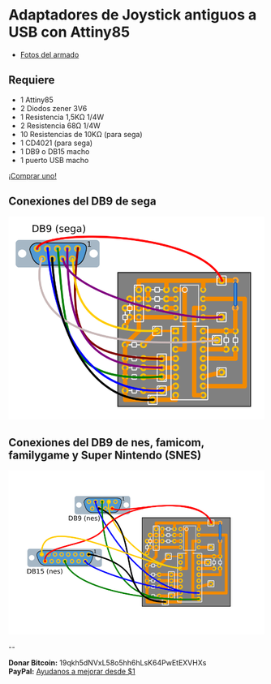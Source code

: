 Adaptadores de Joystick antiguos a USB con Attiny85
===================================================

* [Fotos del armado](https://maquinaslibres.noblogs.org/kit-de-armado-de-digijoystick/)

Requiere
--------

* 1 Attiny85
* 2 Diodos zener 3V6
* 1 Resistencia 1,5KΩ 1/4W 
* 2 Resistencia 68Ω 1/4W
* 10 Resistencias de 10KΩ (para sega)
* 1 CD4021 (para sega)
* 1 DB9 o DB15 macho
* 1 puerto USB macho

<a href="https://maquinaslibres.noblogs.org/joystick-retros/">¡Comprar uno!</a>


Conexiones del DB9 de sega
--------------------------

![DB9](img/db9_sega.png)

Conexiones del DB9 de nes, famicom, familygame y Super Nintendo (SNES)
--------------------------

![DB9](img/db9_nes.png)

-- 

**Donar Bitcoin:** 19qkh5dNVxL58o5hh6hLsK64PwEtEXVHXs    
**PayPal:** [Ayudanos a mejorar desde $1](https://www.paypal.com/cgi-bin/webscr?cmd=_s-xclick&hosted_button_id=JMFARRBCYTFG8)

